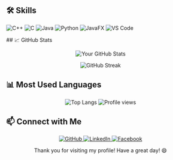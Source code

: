 ## 🛠️ Skills

<p>
    <img src="https://img.shields.io/badge/-C++-00599C?style=flat-square&logo=c%2B%2B&logoColor=white" alt="C++">
<img src="https://img.shields.io/badge/-C-A8B9CC?style=flat-square&logo=c&logoColor=white" alt="C">
<img src="https://img.shields.io/badge/-Java-007396?style=flat-square&logo=java&logoColor=white" alt="Java">
<img src="https://img.shields.io/badge/-Python-3776AB?style=flat-square&logo=python&logoColor=white" alt="Python">
<img src="https://img.shields.io/badge/-JavaFX-2C2255?style=flat-square&logo=java&logoColor=white" alt="JavaFX">
<img src="https://img.shields.io/badge/-VS%20Code-007ACC?style=flat-square&logo=visual-studio-code&logoColor=white" alt="VS Code">

</p>
## 📈 GitHub Stats

<p align="center">
    <img src="https://github-readme-stats.vercel.app/api?username=Binoy-Barman&show_icons=true&hide_border=true&theme=radical" alt="Your GitHub Stats">
</p>

<p align="center">
    <img src="https://github-readme-streak-stats.herokuapp.com/?user=Binoy-Barman&theme=radical&hide_border=true" alt="GitHub Streak">
</p>


## 📊 Most Used Languages

<p align="center">
    <img src="https://github-readme-stats.vercel.app/api/top-langs/?username=Binoy-Barman&layout=compact&hide_border=true&theme=radical" alt="Top Langs">
    <img src="https://komarev.com/ghpvc/?username=Binoy-Barman&style=flat-square&color=blue" alt="Profile views"/>
</p>


## 📫 Connect with Me

<p align="center">
    <a href="https://github.com/Binoy-Barman" target="_blank">
        <img src="https://img.shields.io/badge/GitHub-000000?style=for-the-badge&logo=github&logoColor=white" alt="GitHub">
    </a>
    <a href="https://www.linkedin.com/in/binoy-barman/" target="_blank">
        <img src="https://img.shields.io/badge/LinkedIn-0077B5?style=for-the-badge&logo=linkedin&logoColor=white" alt="LinkedIn">
    </a>
    <a href="[https://web.facebook.com/profile.php?id=100072819183039](https://www.facebook.com/binoy.barman.754570)" target="_blank">
        <img src="https://img.shields.io/badge/Facebook-1877F2?style=for-the-badge&logo=facebook&logoColor=white" alt="Facebook">
    </a>
</p>

<p align="center">
    Thank you for visiting my profile! Have a great day! 😄
</p>

